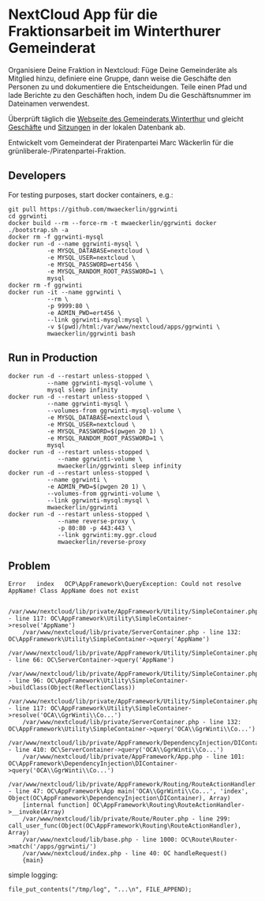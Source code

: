 NextCloud App für die Fraktionsarbeit im Winterthurer Gemeinderat
=================================================================

Organisiere Deine Fraktion in Nextcloud: Füge Deine Gemeinderäte als Mitglied hinzu, definiere eine Gruppe, dann weise die Geschäfte den Personen zu und dokumentiere die Entscheidungen. Teile einen Pfad und lade Berichte zu den Geschäften hoch, indem Du die Geschäftsnummer im Dateinamen verwendest.

Überprüft täglich die [Webseite des Gemeinderats Winterthur](http://gemeinderat.winterthur.ch) und gleicht [Geschäfte](http://gemeinderat.winterthur.ch/de/politbusiness) und [Sitzungen](http://gemeinderat.winterthur.ch/de/sitzung/) in der lokalen Datenbank ab.

Entwickelt vom Gemeinderat der Piratenpartei Marc Wäckerlin für die grünliberale-/Piratenpartei-Fraktion.

Developers
----------

For testing purposes, start docker containers, e.g.:

    git pull https://github.com/mwaeckerlin/ggrwinti
    cd ggrwinti
    docker build --rm --force-rm -t mwaeckerlin/ggrwinti docker
    ./bootstrap.sh -a
    docker rm -f ggrwinti-mysql
    docker run -d --name ggrwinti-mysql \
               -e MYSQL_DATABASE=nextcloud \
               -e MYSQL_USER=nextcloud \
               -e MYSQL_PASSWORD=ert456 \
               -e MYSQL_RANDOM_ROOT_PASSWORD=1 \
               mysql
    docker rm -f ggrwinti
    docker run -it --name ggrwinti \
               --rm \
               -p 9999:80 \
               -e ADMIN_PWD=ert456 \
               --link ggrwinti-mysql:mysql \
               -v $(pwd)/html:/var/www/nextcloud/apps/ggrwinti \
               mwaeckerlin/ggrwinti bash

Run in Production
-----------------

    docker run -d --restart unless-stopped \
               --name ggrwinti-mysql-volume \
               mysql sleep infinity
    docker run -d --restart unless-stopped \
               --name ggrwinti-mysql \
               --volumes-from ggrwinti-mysql-volume \
               -e MYSQL_DATABASE=nextcloud \
               -e MYSQL_USER=nextcloud \
               -e MYSQL_PASSWORD=$(pwgen 20 1) \
               -e MYSQL_RANDOM_ROOT_PASSWORD=1 \
               mysql
    docker run -d --restart unless-stopped \
                  --name ggrwinti-volume \
                  mwaeckerlin/ggrwinti sleep infinity
    docker run -d --restart unless-stopped \
               --name ggrwinti \
               -e ADMIN_PWD=$(pwgen 20 1) \
               --volumes-from ggrwinti-volume \
               --link ggrwinti-mysql:mysql \
               mwaeckerlin/ggrwinti
    docker run -d --restart unless-stopped \
                  --name reverse-proxy \
                  -p 80:80 -p 443:443 \
                  --link ggrwinti:my.ggr.cloud
                  mwaeckerlin/reverse-proxy

Problem
-------

```
Error	index	OCP\AppFramework\QueryException: Could not resolve AppName! Class AppName does not exist

    /var/www/nextcloud/lib/private/AppFramework/Utility/SimpleContainer.php - line 117: OC\AppFramework\Utility\SimpleContainer->resolve('AppName')
    /var/www/nextcloud/lib/private/ServerContainer.php - line 132: OC\AppFramework\Utility\SimpleContainer->query('AppName')
    /var/www/nextcloud/lib/private/AppFramework/Utility/SimpleContainer.php - line 66: OC\ServerContainer->query('AppName')
    /var/www/nextcloud/lib/private/AppFramework/Utility/SimpleContainer.php - line 96: OC\AppFramework\Utility\SimpleContainer->buildClass(Object(ReflectionClass))
    /var/www/nextcloud/lib/private/AppFramework/Utility/SimpleContainer.php - line 117: OC\AppFramework\Utility\SimpleContainer->resolve('OCA\\GgrWinti\\Co...')
    /var/www/nextcloud/lib/private/ServerContainer.php - line 132: OC\AppFramework\Utility\SimpleContainer->query('OCA\\GgrWinti\\Co...')
    /var/www/nextcloud/lib/private/AppFramework/DependencyInjection/DIContainer.php - line 410: OC\ServerContainer->query('OCA\\GgrWinti\\Co...')
    /var/www/nextcloud/lib/private/AppFramework/App.php - line 101: OC\AppFramework\DependencyInjection\DIContainer->query('OCA\\GgrWinti\\Co...')
    /var/www/nextcloud/lib/private/AppFramework/Routing/RouteActionHandler.php - line 47: OC\AppFramework\App main('OCA\\GgrWinti\\Co...', 'index', Object(OC\AppFramework\DependencyInjection\DIContainer), Array)
    [internal function] OC\AppFramework\Routing\RouteActionHandler->__invoke(Array)
    /var/www/nextcloud/lib/private/Route/Router.php - line 299: call_user_func(Object(OC\AppFramework\Routing\RouteActionHandler), Array)
    /var/www/nextcloud/lib/base.php - line 1000: OC\Route\Router->match('/apps/ggrwinti/')
    /var/www/nextcloud/index.php - line 40: OC handleRequest()
    {main}
```

simple logging:

    file_put_contents("/tmp/log", "...\n", FILE_APPEND);
